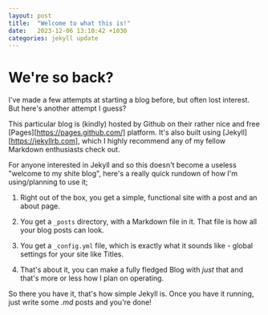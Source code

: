 ```yaml
---
layout: post
title:  "Welcome to what this is!"
date:   2023-12-06 13:10:42 +1030
categories: jekyll update
---
```


# We're so back?

I've made a few attempts at starting a blog before, but often lost interest. But here's another attempt I guess?

This particular blog is (kindly) hosted by Github on their rather nice and free [Pages][https://pages.github.com/] platform. It's also built using [Jekyll][https://jekyllrb.com], which I highly recommend any of my fellow Markdown enthusiasts check out. 

For anyone interested in Jekyll and so this doesn't become a useless "welcome to my shite blog", here's a really quick rundown of how I'm using/planning to use it;

1. Right out of the box, you get a simple, functional site with a post and an about page.

2. You get a `_posts` directory, with a Markdown file in it. That file is how all your blog posts can look.

3. You get a `_config.yml` file, which is exactly what it sounds like - global settings for your site like Titles. 

4. That's about it, you can make a fully fledged Blog with *just* that and that's more or less how I plan on operating.

So there you have it, that's how simple Jekyll is. Once you have it running, just write some *.md* posts and you're done!